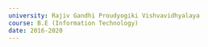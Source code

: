 ```yaml
---
university: Rajiv Gandhi Proudyogiki Vishvavidhyalaya
course: B.E (Information Technology)
date: 2016-2020
---
```


